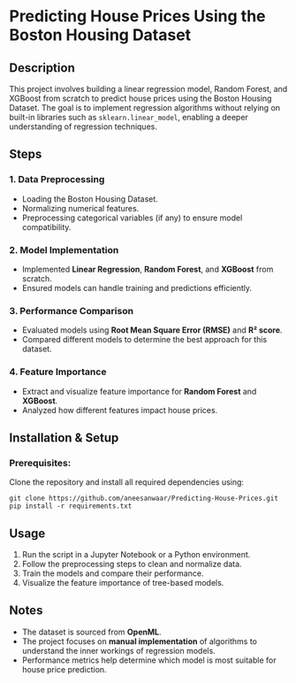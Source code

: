 # Predicting House Prices Using the Boston Housing Dataset

## Description
This project involves building a linear regression model,  Random Forest, and XGBoost from scratch to predict house prices using the Boston Housing Dataset. The goal is to implement regression algorithms without relying on built-in libraries such as `sklearn.linear_model`, enabling a deeper understanding of regression techniques.

## Steps
### 1. Data Preprocessing
- Loading the Boston Housing Dataset.
- Normalizing numerical features.
- Preprocessing categorical variables (if any) to ensure model compatibility.

### 2. Model Implementation
- Implemented **Linear Regression**, **Random Forest**, and **XGBoost** from scratch.
- Ensured models can handle training and predictions efficiently.

### 3. Performance Comparison
- Evaluated models using **Root Mean Square Error (RMSE)** and **R² score**.
- Compared different models to determine the best approach for this dataset.

### 4. Feature Importance
- Extract and visualize feature importance for **Random Forest** and **XGBoost**.
- Analyzed how different features impact house prices.



## Installation & Setup
### Prerequisites: 

Clone the repository and install all required dependencies using:
```
git clone https://github.com/aneesanwaar/Predicting-House-Prices.git
pip install -r requirements.txt
```


## Usage
1. Run the script in a Jupyter Notebook or a Python environment.
2. Follow the preprocessing steps to clean and normalize data.
3. Train the models and compare their performance.
4. Visualize the feature importance of tree-based models.

## Notes
- The dataset is sourced from **OpenML**.
- The project focuses on **manual implementation** of algorithms to understand the inner workings of regression models.
- Performance metrics help determine which model is most suitable for house price prediction.



